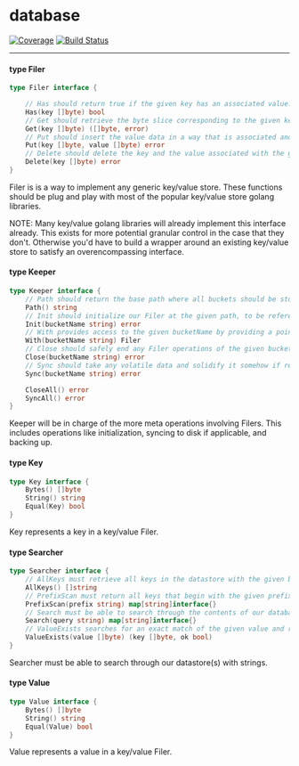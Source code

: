 # database

[![Coverage](https://codecov.io/gh/yunginnanet/database/branch/master/graph/badge.svg)](https://codecov.io/gh/yunginnanet/database)
[![Build Status](https://github.com/yunginnanet/database/actions/workflows/go.yml/badge.svg?branch=master)](https://github.com/yunginnanet/database/actions/workflows/go.yml)

---

#### type Filer

```go
type Filer interface {

	// Has should return true if the given key has an associated value.
	Has(key []byte) bool
	// Get should retrieve the byte slice corresponding to the given key, and any associated errors upon failure.
	Get(key []byte) ([]byte, error)
	// Put should insert the value data in a way that is associated and can be retrieved by the given key data.
	Put(key []byte, value []byte) error
	// Delete should delete the key and the value associated with the given key, and return an error upon failure.
	Delete(key []byte) error
}
```

Filer is is a way to implement any generic key/value store. These functions
should be plug and play with most of the popular key/value store golang
libraries.

NOTE: Many key/value golang libraries will already implement this interface
already. This exists for more potential granular control in the case that they
don't. Otherwise you'd have to build a wrapper around an existing key/value
store to satisfy an overencompassing interface.

#### type Keeper

```go
type Keeper interface {
	// Path should return the base path where all buckets should be stored under. (likely as subdirectories)
	Path() string
	// Init should initialize our Filer at the given path, to be referenced and called by bucketName.
	Init(bucketName string) error
	// With provides access to the given bucketName by providing a pointer to the related Filer.
	With(bucketName string) Filer
	// Close should safely end any Filer operations of the given bucketName and close any relevant handlers.
	Close(bucketName string) error
	// Sync should take any volatile data and solidify it somehow if relevant. (ram to disk in most cases)
	Sync(bucketName string) error

	CloseAll() error
	SyncAll() error
}
```

Keeper will be in charge of the more meta operations involving Filers. This
includes operations like initialization, syncing to disk if applicable, and
backing up.

#### type Key

```go
type Key interface {
	Bytes() []byte
	String() string
	Equal(Key) bool
}
```

Key represents a key in a key/value Filer.

#### type Searcher

```go
type Searcher interface {
	// AllKeys must retrieve all keys in the datastore with the given bucketName.
	AllKeys() []string
	// PrefixScan must return all keys that begin with the given prefix.
	PrefixScan(prefix string) map[string]interface{}
	// Search must be able to search through the contents of our database and return a map of results.
	Search(query string) map[string]interface{}
	// ValueExists searches for an exact match of the given value and returns the key that contains it.
	ValueExists(value []byte) (key []byte, ok bool)
}
```

Searcher must be able to search through our datastore(s) with strings.

#### type Value

```go
type Value interface {
	Bytes() []byte
	String() string
	Equal(Value) bool
}
```

Value represents a value in a key/value Filer.
